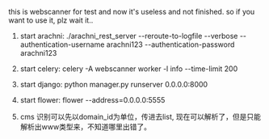 this is webscanner for test
and now it's useless and not finished.
so if you want to use it, plz wait it..



1. start arachni:   ./arachni_rest_server --reroute-to-logfile --verbose --authentication-username arachni123 --authentication-password arachni123
2. start celery:    celery -A webscanner worker -l info --time-limit 200
3. start django:    python manager.py runserver 0.0.0.0:8000
4. start flower:    flower --address=0.0.0.0:5555




1. cms 识别可以先以domain_id为单位，传进去list, 
    现在可以解析了，但是只能解析出www类型来，不知道哪里出错了。
